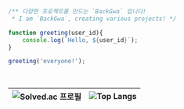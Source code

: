 <br>

```javascript

/** 다양한 프로젝트를 만드는 `BackGwa` 입니다!
 * I am `BackGwa`, creating various projects! */

function greeting(user_id){
    console.log(`Hello, ${user_id}`);
}

greeting('everyone!');

```
<br>

<div align="center">

|![Solved.ac 프로필](http://mazassumnida.wtf/api/generate_badge?boj=static_backgwa)|![Top Langs](https://github-readme-stats.vercel.app/api/top-langs/?username=BackGwa&layout=compact&theme=onedark)|
|:-:|:-:|

</div>

<br>